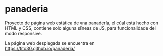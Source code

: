 # panaderia
Proyecto de página web estática de una panadería, el cúal está hecho con HTML y CSS, contiene solo alguna slíneas de JS, para funcionalidade del modo responsive.

La página web desplegada se encuentra en https://tito30.github.io/panaderia/
